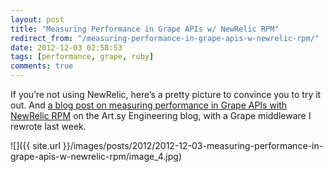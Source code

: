 ```yaml
---
layout: post
title: "Measuring Performance in Grape APIs w/ NewRelic RPM"
redirect_from: "/measuring-performance-in-grape-apis-w-newrelic-rpm/"
date: 2012-12-03 02:58:53
tags: [performance, grape, ruby]
comments: true
---
```

If you’re not using NewRelic, here’s a pretty picture to convince you to try it out. And [a blog post on measuring performance in Grape APIs with NewRelic RPM](http://artsy.github.com/blog/2012/11/29/measuring-performance-in-grape-apis-with-new-relic/) on the Art.sy Engineering blog, with a Grape middleware I rewrote last week.

![]({{ site.url }}/images/posts/2012/2012-12-03-measuring-performance-in-grape-apis-w-newrelic-rpm/image_4.jpg)
